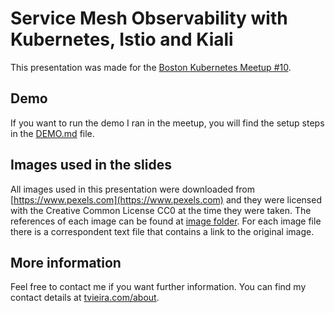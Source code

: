 # Service Mesh Observability with Kubernetes, Istio and Kiali

This presentation was made for the [Boston Kubernetes Meetup #10](https://www.meetup.com/Boston-Kubernetes-Meetup/events/252384637/).

## Demo

If you want to run the demo I ran in the meetup, you will find the setup steps in the [DEMO.md](DEMO.md) file.

## Images used in the slides
All images used in this presentation were downloaded from [https://www.pexels.com](https://www.pexels.com) and they were licensed with the Creative Common License CC0 at the time they were taken. The references of each image can be found at [image folder](/img). For each image file there is a correspondent text file that contains a link to the original image.

## More information

Feel free to contact me if you want further information. You can find my contact details at [tvieira.com/about](http://tvieira.com/about).